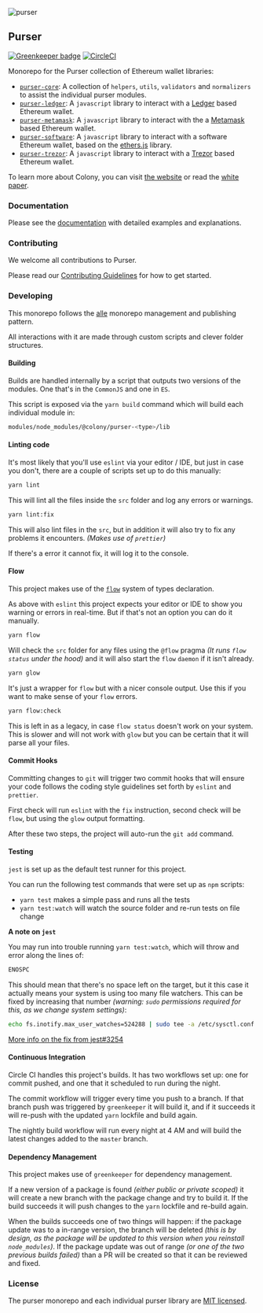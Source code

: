 ![purser](https://github.com/JoinColony/purser/blob/master/.assets/purser_200.svg)

## Purser

[![Greenkeeper badge](https://badges.greenkeeper.io/JoinColony/colony-wallet.svg?token=114044dbcad9f33395dffb9087c3e665bf5862cf49f66dd9d03d808663aa72bc&ts=1518703816619)](https://greenkeeper.io/) [![CircleCI](https://circleci.com/gh/JoinColony/purser/tree/master.svg?style=shield&circle-token=b465d9d46f98d87d322ef5fe438dd3aa4936cc80)](https://circleci.com/gh/JoinColony/purser/tree/master)

Monorepo for the Purser collection of Ethereum wallet libraries:
- [`purser-core`](https://github.com/JoinColony/purser/blob/master/modules/node_modules/@colony/purser-core): A collection of `helpers`, `utils`, `validators` and `normalizers` to assist the individual purser modules.
- [`purser-ledger`](https://github.com/JoinColony/purser/blob/master/modules/node_modules/@colony/purser-ledger): A `javascript` library to interact with a [Ledger](https://www.ledger.com/) based Ethereum wallet.
- [`purser-metamask`](https://github.com/JoinColony/purser/blob/master/modules/node_modules/@colony/purser-metamask): A `javascript` library to interact with the a [Metamask](https://metamask.io/) based Ethereum wallet.
- [`purser-software`](https://github.com/JoinColony/purser/blob/master/modules/node_modules/@colony/purser-software): A `javascript` library to interact with a software Ethereum wallet, based on the [ethers.js](https://github.com/ethers-io/ethers.js/) library.
- [`purser-trezor`](https://github.com/JoinColony/purser/blob/master/modules/node_modules/@colony/purser-trezor): A `javascript` library to interact with a [Trezor](https://trezor.io/) based Ethereum wallet.


To learn more about Colony, you can visit [the website](https://colony.io/) or read the [white paper](https://colony.io/whitepaper.pdf).


### Documentation

Please see the [documentation](https://docs.colony.io/purser/) with detailed examples and explanations.

### Contributing

We welcome all contributions to Purser.

Please read our [Contributing Guidelines](https://github.com/JoinColony/purser/blob/master/.github/CONTRIBUTING.md) for how to get started.

### Developing

This monorepo follows the [alle](https://github.com/boennemann/alle) monorepo management and publishing pattern.

All interactions with it are made through custom scripts and clever folder structures.

#### Building

Builds are handled internally by a script that outputs two versions of the modules. One that's in the `CommonJS` and one in `ES`.

This script is exposed via the `yarn build` command which will build each individual module in:
```bash
modules/node_modules/@colony/purser-<type>/lib
```

#### Linting code

It's most likely that you'll use `eslint` via your editor / IDE, but just in case you don't, there are a couple of scripts set up to do this manually:

```bash
yarn lint
```

This will lint all the files inside the `src` folder and log any errors or warnings.

```bash
yarn lint:fix
```

This will also lint files in the `src`, but in addition it will also try to fix any problems it encounters. _(Makes use of `prettier`)_

If there's a error it cannot fix, it will log it to the console.

#### Flow

This project makes use of the [`flow`](https://flow.org/) system of types declaration.

As above with `eslint` this project expects your editor or IDE to show you warning or errors in real-time. But if that's not an option you can do it manually.

```bash
yarn flow
```

Will check the `src` folder for any files using the `@flow` pragma _(It runs `flow status` under the hood)_ and it will also start the `flow` `daemon` if it isn't already.

```bash
yarn glow
```

It's just a wrapper for `flow` but with a nicer console output. Use this if you want to make sense of your `flow` errors.

```bash
yarn flow:check
```

This is left in as a legacy, in case `flow status` doesn't work on your system. This is slower and will not work with `glow` but you can be certain that it will parse all your files.

#### Commit Hooks

Committing changes to `git` will trigger two commit hooks that will ensure your code follows the coding style guidelines set forth by `eslint` and `prettier`.

First check will run `eslint` with the `fix` instruction, second check will be `flow`, but using the `glow` output formatting.

After these two steps, the project will auto-run the `git add` command.

#### Testing

`jest` is set up as the default test runner for this project.

You can run the following test commands that were set up as `npm` scripts:
- `yarn test` makes a simple pass and runs all the tests
- `yarn test:watch` will watch the source folder and re-run tests on file change

**A note on `jest`**

You may run into trouble running `yarn test:watch`, which will throw and error along the lines of:

```bash
ENOSPC
```
This should mean that there's no space left on the target, but it this case it actually means your system is using too many file watchers.
This can be fixed by increasing that number _(warning: `sudo` permissions required for this, as we change system settings)_:

```bash
echo fs.inotify.max_user_watches=524288 | sudo tee -a /etc/sysctl.conf && sudo sysctl -p
```

[More info on the fix from jest#3254](https://github.com/facebook/jest/issues/3254#issuecomment-297214395)

#### Continuous Integration

Circle CI handles this project's builds. It has two workflows set up: one for commit pushed, and one that it scheduled to run during the night.

The commit workflow will trigger every time you push to a branch. If that branch push was triggered by `greenkeeper` it will build it, and if it succeeds it will re-push with the updated `yarn` lockfile and build again.

The nightly build workflow will run every night at 4 AM and will build the latest changes added to the `master` branch.

#### Dependency Management

This project makes use of `greenkeeper` for dependency management.

If a new version of a package is found _(either public or private scoped)_ it will create a new branch with the package change and try to build it. If the build succeeds it will push changes to the `yarn` lockfile and re-build again.

When the builds succeeds one of two things will happen: if the package update was to a in-range version, the branch will be deleted _(this is by design, as the package will be updated to this version when you reinstall `node_modules`)_. If the package update was out of range _(or one of the two previous builds failed)_ than a PR will be created so that it can be reviewed and fixed.

### License

The purser monorepo and each individual purser library are [MIT licensed](LICENSE).
